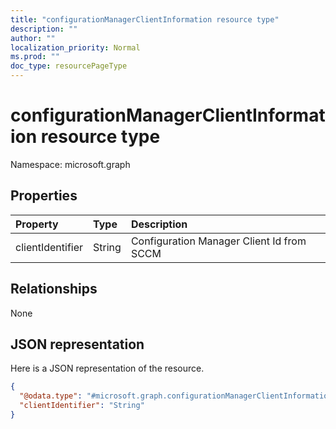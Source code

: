 ```yaml
---
title: "configurationManagerClientInformation resource type"
description: ""
author: ""
localization_priority: Normal
ms.prod: ""
doc_type: resourcePageType
---
```


# configurationManagerClientInformation resource type


Namespace: microsoft.graph



## Properties
|Property|Type|Description|
|:---|:---|:---|
|clientIdentifier|String|Configuration Manager Client Id from SCCM|

## Relationships
None

## JSON representation
Here is a JSON representation of the resource.
<!-- {
  "blockType": "resource",
  "@odata.type": "microsoft.graph.configurationManagerClientInformation"
}
-->
``` json
{
  "@odata.type": "#microsoft.graph.configurationManagerClientInformation",
  "clientIdentifier": "String"
}
```

